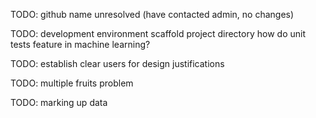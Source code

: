 <!-- SPDX-License-Identifier: zlib-acknowledgement -->
TODO: github name unresolved (have contacted admin, no changes)

TODO: development environment
      scaffold project directory
      how do unit tests feature in machine learning?

TODO: establish clear users for design justifications

TODO: multiple fruits problem

TODO: marking up data
